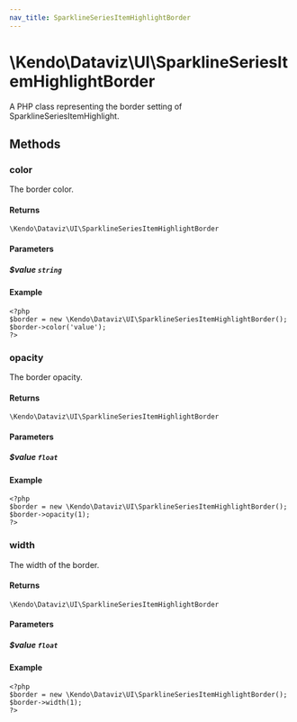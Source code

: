 ```yaml
---
nav_title: SparklineSeriesItemHighlightBorder
---
```


# \Kendo\Dataviz\UI\SparklineSeriesItemHighlightBorder

A PHP class representing the border setting of SparklineSeriesItemHighlight.


## Methods

### color
The border color.

#### Returns
`\Kendo\Dataviz\UI\SparklineSeriesItemHighlightBorder`

#### Parameters

##### $value `string`



#### Example 
    <?php
    $border = new \Kendo\Dataviz\UI\SparklineSeriesItemHighlightBorder();
    $border->color('value');
    ?>

### opacity
The border opacity.

#### Returns
`\Kendo\Dataviz\UI\SparklineSeriesItemHighlightBorder`

#### Parameters

##### $value `float`



#### Example 
    <?php
    $border = new \Kendo\Dataviz\UI\SparklineSeriesItemHighlightBorder();
    $border->opacity(1);
    ?>

### width
The width of the border.

#### Returns
`\Kendo\Dataviz\UI\SparklineSeriesItemHighlightBorder`

#### Parameters

##### $value `float`



#### Example 
    <?php
    $border = new \Kendo\Dataviz\UI\SparklineSeriesItemHighlightBorder();
    $border->width(1);
    ?>

